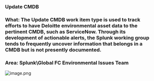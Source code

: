 ### Update CMDB
### What: The Update CMDB work item type is used to track efforts to have Deloitte environmental asset data to the pertinent CMDB, such as ServiceNow. Through its development of actionable alerts, the Splunk working group tends to frequently uncover information that belongs in a CMDB but is not presently documented. 

### Area: Splunk\Global FC Environmental Issues Team

![image.png](/.attachments/image-f10ef417-1df5-4b74-ae15-8dd044d82615.png)